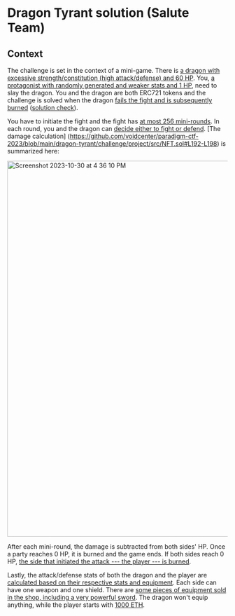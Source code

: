 # Dragon Tyrant solution (Salute Team)

## Context

The challenge is set in the context of a mini-game. There is [a dragon with excessive strength/constitution (high attack/defense) and 60 HP](https://github.com/voidcenter/paradigm-ctf-2023/blob/main/dragon-tyrant/challenge/project/src/NFT.sol#L40-L49). You, [a protagonist with randomly generated and weaker stats and 1 HP](https://github.com/voidcenter/paradigm-ctf-2023/blob/main/dragon-tyrant/challenge/project/src/NFT.sol#L122-L130), need to slay the dragon. You and the dragon are both ERC721 tokens and the challenge is solved when the dragon [fails the fight and is subsequently burned](https://github.com/voidcenter/paradigm-ctf-2023/blob/main/dragon-tyrant/challenge/project/src/NFT.sol#L185-L189) ([solution check](https://github.com/voidcenter/paradigm-ctf-2023/blob/main/dragon-tyrant/challenge/project/src/Challenge.sol#L21)). 

You have to initiate the fight and the fight has [at most 256 mini-rounds](https://github.com/voidcenter/paradigm-ctf-2023/blob/main/dragon-tyrant/challenge/project/src/NFT.sol#L170). In each round, you and the dragon can [decide either to fight or defend](https://github.com/voidcenter/paradigm-ctf-2023/blob/main/dragon-tyrant/challenge/project/src/NFT.sol#L171-L172). [The damage calculation] (https://github.com/voidcenter/paradigm-ctf-2023/blob/main/dragon-tyrant/challenge/project/src/NFT.sol#L192-L198) is summarized here:

<img width="858" alt="Screenshot 2023-10-30 at 4 36 10 PM" src="https://github.com/voidcenter/paradigm-ctf-2023/assets/33541165/eb7b2515-8621-4ad3-a858-71d0778a1d57">

After each mini-round, the damage is subtracted from both sides' HP. Once a party reaches 0 HP, it is burned and the game ends. If both sides reach 0 HP, [the side that initiated the attack --- the player --- is burned](https://github.com/voidcenter/paradigm-ctf-2023/blob/main/dragon-tyrant/challenge/project/src/NFT.sol#L185). 

Lastly, the attack/defense stats of both the dragon and the player are [calculated based on their respective stats and equipment](https://github.com/voidcenter/paradigm-ctf-2023/blob/main/dragon-tyrant/challenge/project/src/NFT.sol#L202-L203). Each side can have one weapon and one shield. There are [some pieces of equipment sold in the shop, including a very powerful sword](https://github.com/voidcenter/paradigm-ctf-2023/blob/main/dragon-tyrant/challenge/project/src/ItemShop.sol#L27-L37). The dragon won't equip anything, while the player starts with [1000 ETH](https://github.com/voidcenter/paradigm-ctf-2023/blob/main/dragon-tyrant/challenge/challenge.py#L19). 



